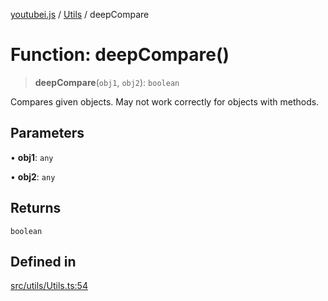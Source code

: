 [youtubei.js](../../../README.md) / [Utils](../README.md) / deepCompare

# Function: deepCompare()

> **deepCompare**(`obj1`, `obj2`): `boolean`

Compares given objects. May not work correctly for
objects with methods.

## Parameters

• **obj1**: `any`

• **obj2**: `any`

## Returns

`boolean`

## Defined in

[src/utils/Utils.ts:54](https://github.com/LuanRT/YouTube.js/blob/4729016fb98e7045ee4043857be7eef780c01e35/src/utils/Utils.ts#L54)
